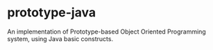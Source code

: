 prototype-java
==============

An implementation of Prototype-based Object Oriented Programming system, using Java basic constructs.